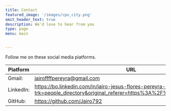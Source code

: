 ```yaml
---
title: Contact
featured_image: '/images/cpu_city.png'
omit_header_text: true
description: We'd love to hear from you
type: page
menu: main


---
```


Follow me on these social media platforms.

Platform |	URL
---|---
Gmail:|jairoffffpereyra@gmail.com
LinkedIn:|	https://bo.linkedin.com/in/jairo-jesus-flores-pereyra-532b45267?trk=people_directory&original_referer=https%3A%2F%2Fwww.google.com%2F
GitHub:|	https://github.com/Jairo792
